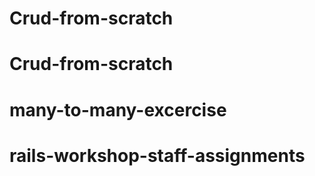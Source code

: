 # Crud-from-scratch
# Crud-from-scratch
# many-to-many-excercise
# rails-workshop-staff-assignments
